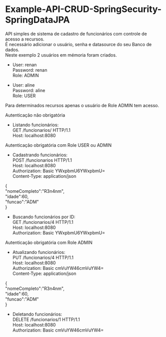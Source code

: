 # Example-API-CRUD-SpringSecurity-SpringDataJPA
API simples de sistema de cadastro de funcionários com controle de acesso a recursos.  
É necessário adicionar o usuário, senha e datasource do seu Banco de dados.  
Neste exemplo 2 usuários em mémoria foram criados.  

- User: renan  
Password: renan  
Role: ADMIN  

- User: aline  
Password: aline  
Role: USER  
  
Para determinados recursos apenas o usuário de Role ADMIN tem acesso.
  
Autenticação não obrigatória  
- Listando funcionários:  
GET /funcionarios/ HTTP/1.1  
Host: localhost:8080  
  
Autenticação obrigatória com Role USER ou ADMIN 
- Cadastrando funcionários:  
POST /funcionarios HTTP/1.1  
Host: localhost:8080  
Authorization: Basic YWxpbmU6YWxpbmU=  
Content-Type: application/json  
  
{  
"nomeCompleto":"R3n4nm",  
"idade":60,  
"funcao":"ADM"  
}  
  
- Buscando funcionários por ID:  
GET /funcionarios/4 HTTP/1.1  
Host: localhost:8080  
Authorization: Basic YWxpbmU6YWxpbmU=  
  
Autenticação obrigatória com Role ADMIN 

- Atualizando funcionários:  
PUT /funcionarios/4 HTTP/1.1  
Host: localhost:8080  
Authorization: Basic cmVuYW46cmVuYW4=  
Content-Type: application/json  
  
{  
"nomeCompleto":"R3n4nm",  
"idade":60,  
"funcao":"ADM"  
}  

- Deletando funcionários:  
DELETE /funcionarios/1 HTTP/1.1  
Host: localhost:8080  
Authorization: Basic cmVuYW46cmVuYW4=  


